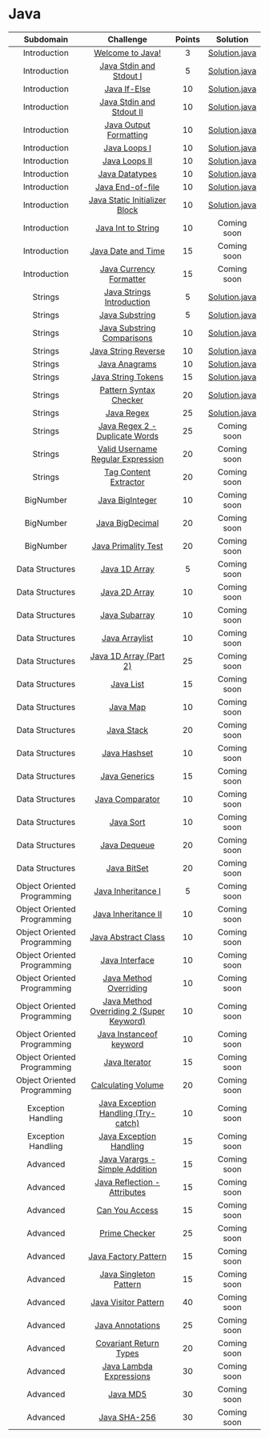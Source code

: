 # Java

|          Subdomain          |                                                         Challenge                                                        | Points |                                                                   Solution                                                                   |
|:---------------------------:|:------------------------------------------------------------------------------------------------------------------------:|:------:|:--------------------------------------------------------------------------------------------------------------------------------------------:|
|         Introduction        | [Welcome to Java!](https://www.hackerrank.com/challenges/welcome-to-java)                                                |    3   |      [Solution.java](https://github.com/uurkrtl/HackerRank_solutions/blob/master/Java/Introduction/Welcome%20to%20Java!/Solution.java)       |
|         Introduction        | [Java Stdin and Stdout I](https://www.hackerrank.com/challenges/java-stdin-and-stdout-1)                                 |    5   | [Solution.java](https://github.com/uurkrtl/HackerRank_solutions/blob/master/Java/Introduction/Java%20Stdin%20and%20Stdout%20I/Solution.java) |
|         Introduction        | [Java If-Else](https://www.hackerrank.com/challenges/java-if-else)                                                       |   10   |                                                                [Solution.java](https://github.com/uurkrtl/HackerRank_solutions/blob/master/Java/Introduction/Java%20If-Else/Solution.java)                                                                 |
|         Introduction        | [Java Stdin and Stdout II](https://www.hackerrank.com/challenges/java-stdin-stdout)                                      |   10   |                                                                 [Solution.java](https://github.com/uurkrtl/HackerRank_solutions/blob/master/Java/Introduction/Java%20Stdin%20and%20Stdout%20II/Solution.java)                                                                  |
|         Introduction        | [Java Output Formatting](https://www.hackerrank.com/challenges/java-output-formatting)                                   |   10   |                                                                 [Solution.java](https://github.com/uurkrtl/HackerRank_solutions/blob/master/Java/Introduction/Java%20Output%20Formatting/Solution.java)                                                                  |
|         Introduction        | [Java Loops I](https://www.hackerrank.com/challenges/java-loops-i)                                                       |   10   |                                                                 [Solution.java](https://github.com/uurkrtl/HackerRank_solutions/blob/master/Java/Introduction/Java%20Loops%20I/Solution.java)                                                                  |
|         Introduction        | [Java Loops II](https://www.hackerrank.com/challenges/java-loops)                                                        |   10   |                                                                 [Solution.java](https://github.com/uurkrtl/HackerRank_solutions/blob/master/Java/Introduction/Java%20Loops%20II/Solution.java)                                                                  |
|         Introduction        | [Java Datatypes](https://www.hackerrank.com/challenges/java-datatypes)                                                   |   10   |                                                                 [Solution.java](https://github.com/uurkrtl/HackerRank_solutions/blob/master/Java/Introduction/Java%20Datatypes/Solution.java)                                                                  |
|         Introduction        | [Java End-of-file](https://www.hackerrank.com/challenges/java-end-of-file)                                               |   10   |                                                                 [Solution.java](https://github.com/uurkrtl/HackerRank_solutions/blob/master/Java/Introduction/Java%20End-of-file/Solution.java)                                                                  |
|         Introduction        | [Java Static Initializer Block](https://www.hackerrank.com/challenges/java-static-initializer-block)                     |   10   |                                                                 [Solution.java](https://github.com/uurkrtl/HackerRank_solutions/blob/master/Java/Introduction/Java%20Static%20Initializer%20Block/Solution.java)                                                                  |
|         Introduction        | [Java Int to String](https://www.hackerrank.com/challenges/java-int-to-string)                                           |   10   |                                                                 Coming soon                                                                  |
|         Introduction        | [Java Date and Time](https://www.hackerrank.com/challenges/java-date-and-time)                                           |   15   |                                                                 Coming soon                                                                  |
|         Introduction        | [Java Currency Formatter](https://www.hackerrank.com/challenges/java-currency-formatter)                                 |   15   |                                                                 Coming soon                                                                  |
|           Strings           | [Java Strings Introduction](https://www.hackerrank.com/challenges/java-strings-introduction)                             |    5   |    [Solution.java](https://github.com/uurkrtl/HackerRank_solutions/blob/master/Java/Strings/Java%20Strings%20Introduction/Solution.java)     |
|           Strings           | [Java Substring](https://www.hackerrank.com/challenges/java-substring)                                                   |    5   |           [Solution.java](https://github.com/uurkrtl/HackerRank_solutions/blob/master/Java/Strings/Java%20Substring/Solution.java)           |
|           Strings           | [Java Substring Comparisons](https://www.hackerrank.com/challenges/java-string-compare)                                         |   10   |    [Solution.java](https://github.com/uurkrtl/HackerRank_solutions/blob/master/Java/Strings/Java%20Substring%20Comparisons/Solution.java)    |
|           Strings           | [Java String Reverse](https://www.hackerrank.com/challenges/java-string-reverse)                                         |   10   |       [Solution.java](https://github.com/uurkrtl/HackerRank_solutions/blob/master/Java/Strings/Java%20String%20Reverse/Solution.java)        |
|           Strings           | [Java Anagrams](https://www.hackerrank.com/challenges/java-anagrams)                                                     |   10   |           [Solution.java](https://github.com/uurkrtl/HackerRank_solutions/blob/master/Java/Strings/Java%20Anagrams/Solution.java)            |
|           Strings           | [Java String Tokens](https://www.hackerrank.com/challenges/java-string-tokens)                                           |   15   |        [Solution.java](https://github.com/uurkrtl/HackerRank_solutions/blob/master/Java/Strings/Java%20String%20Tokens/Solution.java)        |
|           Strings           | [Pattern Syntax Checker](https://www.hackerrank.com/challenges/pattern-syntax-checker)                                   |   20   |      [Solution.java](https://github.com/uurkrtl/HackerRank_solutions/blob/master/Java/Strings/Pattern%20Syntax%20Checker/Solution.java)      |
|           Strings           | [Java Regex](https://www.hackerrank.com/challenges/java-regex)                                                           |   25   |             [Solution.java](https://github.com/uurkrtl/HackerRank_solutions/blob/master/Java/Strings/Java%20Regex/Solution.java)             |
|           Strings           | [Java Regex 2 - Duplicate Words](https://www.hackerrank.com/challenges/duplicate-word)                                   |   25   |                                                                 Coming soon                                                                  |
|           Strings           | [Valid Username Regular Expression](https://www.hackerrank.com/challenges/valid-username-checker)                          |   20   |                                                                 Coming soon                                                                  |
|           Strings           | [Tag Content Extractor](https://www.hackerrank.com/challenges/tag-content-extractor)                                     |   20   |                                                                 Coming soon                                                                  |
|          BigNumber          | [Java BigInteger](https://www.hackerrank.com/challenges/java-biginteger)                                                 |   10   |                                                                 Coming soon                                                                  |
|          BigNumber          | [Java BigDecimal](https://www.hackerrank.com/challenges/java-bigdecimal)                                                 |   20   |                                                                 Coming soon                                                                  |
|          BigNumber          | [Java Primality Test](https://www.hackerrank.com/challenges/java-primality-test)                                         |   20   |                                                                 Coming soon                                                                  |
|       Data Structures       | [Java 1D Array](https://www.hackerrank.com/challenges/java-1d-array-introduction)                                        |    5   |                                                                 Coming soon                                                                  |
|       Data Structures       | [Java 2D Array](https://www.hackerrank.com/challenges/java-2d-array)                                                     |   10   |                                                                 Coming soon                                                                  |
|       Data Structures       | [Java Subarray](https://www.hackerrank.com/challenges/java-negative-subarray)                                            |   10   |                                                                 Coming soon                                                                  |
|       Data Structures       | [Java Arraylist](https://www.hackerrank.com/challenges/java-arraylist)                                                   |   10   |                                                                 Coming soon                                                                  |
|       Data Structures       | [Java 1D Array (Part 2)](https://www.hackerrank.com/challenges/java-1d-array)                                            |   25   |                                                                 Coming soon                                                                  |
|       Data Structures       | [Java List](https://www.hackerrank.com/challenges/java-list)                                                             |   15   |                                                                 Coming soon                                                                  |
|       Data Structures       | [Java Map](https://www.hackerrank.com/challenges/phone-book)                                                             |   10   |                                                                 Coming soon                                                                  |
|       Data Structures       | [Java Stack](https://www.hackerrank.com/challenges/java-stack)                                                           |   20   |                                                                 Coming soon                                                                  |
|       Data Structures       | [Java Hashset](https://www.hackerrank.com/challenges/java-hashset)                                                       |   10   |                                                                 Coming soon                                                                  |
|       Data Structures       | [Java Generics](https://www.hackerrank.com/challenges/java-generics)                                                     |   15   |                                                                 Coming soon                                                                  |
|       Data Structures       | [Java Comparator](https://www.hackerrank.com/challenges/java-comparator)                                                 |   10   |                                                                 Coming soon                                                                  |
|       Data Structures       | [Java Sort](https://www.hackerrank.com/challenges/java-sort)                                                             |   10   |                                                                 Coming soon                                                                  |
|       Data Structures       | [Java Dequeue](https://www.hackerrank.com/challenges/java-dequeue)                                                       |   20   |                                                                 Coming soon                                                                  |
|       Data Structures       | [Java BitSet](https://www.hackerrank.com/challenges/java-bitset)                                                         |   20   |                                                                 Coming soon                                                                  |
| Object Oriented Programming | [Java Inheritance I](https://www.hackerrank.com/challenges/java-inheritance-1)                                           |    5   |                                                                 Coming soon                                                                  |
| Object Oriented Programming | [Java Inheritance II](https://www.hackerrank.com/challenges/java-inheritance-2)                                          |   10   |                                                                 Coming soon                                                                  |
| Object Oriented Programming | [Java Abstract Class](https://www.hackerrank.com/challenges/java-abstract-class)                                         |   10   |                                                                 Coming soon                                                                  |
| Object Oriented Programming | [Java Interface](https://www.hackerrank.com/challenges/java-interface)                                                   |   10   |                                                                 Coming soon                                                                  |
| Object Oriented Programming | [Java Method Overriding](https://www.hackerrank.com/challenges/java-method-overriding)                                   |   10   |                                                                 Coming soon                                                                  |
| Object Oriented Programming | [Java Method Overriding 2 (Super Keyword)](https://www.hackerrank.com/challenges/java-method-overriding-2-super-keyword) |   10   |                                                                 Coming soon                                                                  |
| Object Oriented Programming | [Java Instanceof keyword](https://www.hackerrank.com/challenges/java-instanceof-keyword)                                 |   10   |                                                                 Coming soon                                                                  |
| Object Oriented Programming | [Java Iterator](https://www.hackerrank.com/challenges/java-iterator)                                                     |   15   |                                                                 Coming soon                                                                  |
| Object Oriented Programming | [Calculating Volume](https://www.hackerrank.com/challenges/calculating-volume)                                           |   20   |                                                                 Coming soon                                                                  |
|      Exception Handling     | [Java Exception Handling (Try-catch)](https://www.hackerrank.com/challenges/java-exception-handling-try-catch)           |   10   |                                                                 Coming soon                                                                  |
|      Exception Handling     | [Java Exception Handling](https://www.hackerrank.com/challenges/java-exception-handling)                                 |   15   |                                                                 Coming soon                                                                  |
|           Advanced          | [Java Varargs - Simple Addition](https://www.hackerrank.com/challenges/simple-addition-varargs)                          |   15   |                                                                 Coming soon                                                                  |
|           Advanced          | [Java Reflection - Attributes](https://www.hackerrank.com/challenges/java-reflection-attributes)                         |   15   |                                                                 Coming soon                                                                  |
|           Advanced          | [Can You Access](https://www.hackerrank.com/challenges/can-you-access)                                                   |   15   |                                                                 Coming soon                                                                  |
|           Advanced          | [Prime Checker](https://www.hackerrank.com/challenges/prime-checker)                                                     |   25   |                                                                 Coming soon                                                                  |
|           Advanced          | [Java Factory Pattern](https://www.hackerrank.com/challenges/java-factory)                                               |   15   |                                                                 Coming soon                                                                  |
|           Advanced          | [Java Singleton Pattern](https://www.hackerrank.com/challenges/java-singleton)                                           |   15   |                                                                 Coming soon                                                                  |
|           Advanced          | [Java Visitor Pattern](https://www.hackerrank.com/challenges/java-vistor-pattern)                                        |   40   |                                                                 Coming soon                                                                  |
|           Advanced          | [Java Annotations](https://www.hackerrank.com/challenges/java-annotations)                                               |   25   |                                                                 Coming soon                                                                  |
|           Advanced          | [Covariant Return Types](https://www.hackerrank.com/challenges/java-covariance)                                          |   20   |                                                                 Coming soon                                                                  |
|           Advanced          | [Java Lambda Expressions](https://www.hackerrank.com/challenges/java-lambda-expressions)                                 |   30   |                                                                 Coming soon                                                                  |
|           Advanced          | [Java MD5](https://www.hackerrank.com/challenges/java-md5)                                                               |   30   |                                                                 Coming soon                                                                  |
|           Advanced          | [Java SHA-256](https://www.hackerrank.com/challenges/sha-256)                                                            |   30   |                                                                 Coming soon                                                                  |
